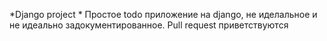 *Django project *
Простое todo приложение на django, не иделальное и не идеально задокументированное. Pull request приветствуются
